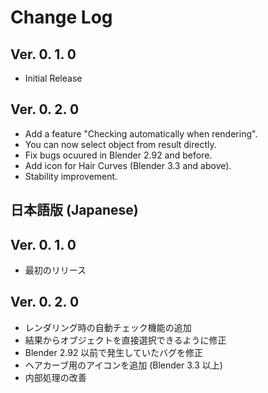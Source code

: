 # Change Log

## Ver. 0. 1. 0

- Initial Release

## Ver. 0. 2. 0

- Add a feature "Checking automatically when rendering".
- You can now select object from result directly.
- Fix bugs ocuured in Blender 2.92 and before.
- Add icon for Hair Curves (Blender 3.3 and above).
- Stability improvement.

## 日本語版 (Japanese)

## Ver. 0. 1. 0

- 最初のリリース

## Ver. 0. 2. 0

- レンダリング時の自動チェック機能の追加
- 結果からオブジェクトを直接選択できるように修正
- Blender 2.92 以前で発生していたバグを修正
- ヘアカーブ用のアイコンを追加 (Blender 3.3 以上)
- 内部処理の改善
